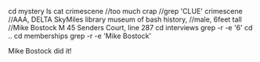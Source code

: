 cd mystery
ls
cat crimescene
//too much crap
//grep 'CLUE' crimescene
//AAA, DELTA SkyMiles library museum of bash history,
//male, 6feet tall
//Mike Bostock	M	45	Senders Court, line 287
cd interviews
grep -r -e '6'
cd ..
cd memberships
grep -r -e 'Mike Bostock'


Mike Bostock did it!